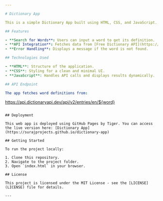 ```yaml
---

# Dictionary App

This is a simple Dictionary App built using HTML, CSS, and JavaScript. Users can enter a word to search, and the app fetches its meaning from an API and displays the result.

## Features

- **Search for Words**: Users can input a word to get its definition.
- **API Integration**: Fetches data from [Free Dictionary API](https://dictionaryapi.dev/).
- **Error Handling**: Displays a message if the word is not found.

## Technologies Used

- **HTML**: Structure of the application.
- **CSS**: Styling for a clean and minimal UI.
- **JavaScript**: Handles API calls and displays results dynamically.

## API Endpoint

The app fetches word definitions from:
```
https://api.dictionaryapi.dev/api/v2/entries/en/${word}
```

## Deployment

This web app is deployed using GitHub Pages by Tiger. You can access the live version here: [Dictionary App](https://surajprojects.github.io/dictionary-app)

## Getting Started

To run the project locally:

1. Clone this repository.
2. Navigate to the project folder.
3. Open `index.html` in your browser.

## License

This project is licensed under the MIT License - see the [LICENSE](LICENSE) file for details.

---
```

